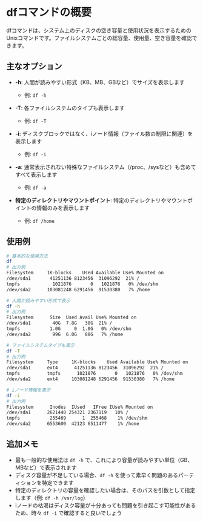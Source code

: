 # dfコマンドの概要
dfコマンドは、システム上のディスクの空き容量と使用状況を表示するためのUnixコマンドです。ファイルシステムごとの総容量、使用量、空き容量を確認できます。

## 主なオプション
- **-h**: 人間が読みやすい形式（KB、MB、GBなど）でサイズを表示します
  - 例: `df -h`

- **-T**: 各ファイルシステムのタイプも表示します
  - 例: `df -T`

- **-i**: ディスクブロックではなく、iノード情報（ファイル数の制限に関連）を表示します
  - 例: `df -i`

- **-a**: 通常表示されない特殊なファイルシステム（/proc、/sysなど）も含めてすべて表示します
  - 例: `df -a`

- **特定のディレクトリやマウントポイント**: 特定のディレクトリやマウントポイントの情報のみを表示します
  - 例: `df /home`

## 使用例

```bash
# 基本的な使用方法
df
# 出力例
Filesystem     1K-blocks    Used Available Use% Mounted on
/dev/sda1       41251136 8123456  31096292  21% /
tmpfs            1021876       0   1021876   0% /dev/shm
/dev/sda2      103081248 6291456  91530380   7% /home
```

```bash
# 人間が読みやすい形式で表示
df -h
# 出力例
Filesystem      Size  Used Avail Use% Mounted on
/dev/sda1        40G  7.8G   30G  21% /
tmpfs           1.0G     0  1.0G   0% /dev/shm
/dev/sda2        99G  6.0G   88G   7% /home
```

```bash
# ファイルシステムタイプも表示
df -T
# 出力例
Filesystem     Type     1K-blocks    Used Available Use% Mounted on
/dev/sda1      ext4      41251136 8123456  31096292  21% /
tmpfs          tmpfs      1021876       0   1021876   0% /dev/shm
/dev/sda2      ext4     103081248 6291456  91530380   7% /home
```

```bash
# iノード情報を表示
df -i
# 出力例
Filesystem      Inodes  IUsed   IFree IUse% Mounted on
/dev/sda1      2621440 254321 2367119   10% /
tmpfs           255469      1  255468    1% /dev/shm
/dev/sda2      6553600  42123 6511477    1% /home
```

## 追加メモ
- 最も一般的な使用法は `df -h` で、これにより容量が読みやすい単位（GB、MBなど）で表示されます
- ディスク容量が不足している場合、`df -h` を使って素早く問題のあるパーティションを特定できます
- 特定のディレクトリの容量を確認したい場合は、そのパスを引数として指定します（例: `df -h /var/log`）
- iノードの枯渇はディスク容量が十分あっても問題を引き起こす可能性があるため、時々 `df -i` で確認すると良いでしょう